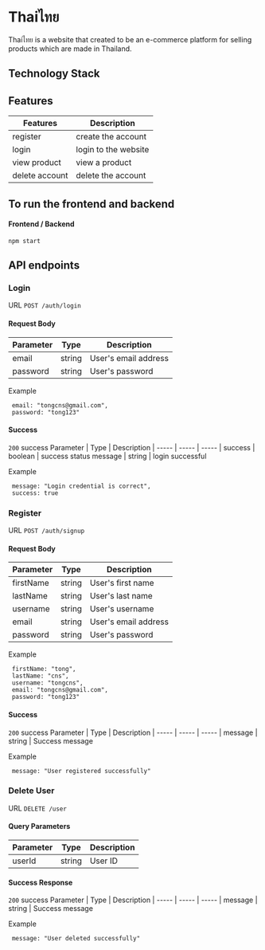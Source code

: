 # Thaiไทย
Thaiไทย is a website that created to be an e-commerce platform for selling products which are made in Thailand.

## Technology Stack

## Features

Features  | Description  |  
----- | ----- | 
register | create the account |
login | login to the website | 
view product | view a product
delete account | delete the account |


## To run the frontend and backend

#### Frontend / Backend

```
npm start
```

## API endpoints

### Login
URL ``POST /auth/login``

#### Request Body

Parameter  | Type  |  Description |
----- | ----- | ----- | 
email | 	string |	User's email address
password |	string |  User's password

Example
```
 email: "tongcns@gmail.com",
 password: "tong123"
```

#### Success

``200`` success
Parameter  | Type  |  Description |
----- | ----- | ----- | 
success | boolean | success status
message | string | login successful

Example
```
 message: "Login credential is correct",
 success: true
```

### Register
URL ``POST /auth/signup``

#### Request Body

Parameter  | Type  |  Description |
----- | ----- | ----- | 
firstName |	string	| User's first name
lastName | string	| User's last name
username | string	| User's username
email	| string	| User's email address
password	| string	| User's password

Example
```
 firstName: "tong",
 lastName: "cns",
 username: "tongcns",
 email: "tongcns@gmail.com",
 password: "tong123"
```

#### Success

``200`` success
Parameter  | Type  |  Description |
----- | ----- | ----- | 
message | string | Success message

Example
```
 message: "User registered successfully"
```

### Delete User
URL ``DELETE /user``

#### Query Parameters

Parameter  | Type  |  Description |
----- | ----- | ----- | 
userId |	string |	User ID

#### Success Response

``200`` success
Parameter  | Type  |  Description |
----- | ----- | ----- | 
message | string | Success message

Example
```
 message: "User deleted successfully"
```
